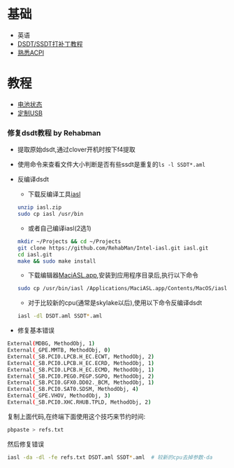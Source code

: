 # 基础
- 英语
- [DSDT/SSDT打补丁教程](https://www.tonymacx86.com/threads/guide-patching-laptop-dsdt-ssdts.152573/)
- [熟悉ACPI](https://www.acpica.org/documentation)
# 教程
- [电池状态](https://www.tonymacx86.com/threads/guide-how-to-patch-dsdt-for-working-battery-status.116102/)
- [定制USB](https://www.tonymacx86.com/threads/guide-creating-a-custom-ssdt-for-usbinjectall-kext.211311/)


### 修复dsdt教程 by Rehabman

- 提取原始dsdt,通过clover开机时按下f4提取
- 使用命令来查看文件大小判断是否有些ssdt是重复的` ls -l SSDT*.aml `
- 反编译dsdt
  - 下载反编译工具[iasl](https://bitbucket.org/RehabMan/acpica/downloads/)
  ```bash
  unzip iasl.zip
  sudo cp iasl /usr/bin
  ```
  
  - 或者自己编译iasl(2选1)
  ```bash
  mkdir ~/Projects && cd ~/Projects
  git clone https://github.com/RehabMan/Intel-iasl.git iasl.git
  cd iasl.git
  make && sudo make install
  ```
  
  - 下载编辑器[MaciASL.app](https://bitbucket.org/RehabMan/os-x-maciasl-patchmatic/downloads/),安装到应用程序目录后,执行以下命令
  ```bash
  sudo cp /usr/bin/iasl /Applications/MaciASL.app/Contents/MacOS/iasl62
  ```
  
  - 对于比较新的cpu(通常是skylake以后),使用以下命令反编译dsdt
  ```bash
  iasl -dl DSDT.aml SSDT*.aml
  ```
  
- 修复基本错误

```bash
External(MDBG, MethodObj, 1)
External(_GPE.MMTB, MethodObj, 0)
External(_SB.PCI0.LPCB.H_EC.ECWT, MethodObj, 2)
External(_SB.PCI0.LPCB.H_EC.ECRD, MethodObj, 1)
External(_SB.PCI0.LPCB.H_EC.ECMD, MethodObj, 1)
External(_SB.PCI0.PEG0.PEGP.SGPO, MethodObj, 2)
External(_SB.PCI0.GFX0.DD02._BCM, MethodObj, 1)
External(_SB.PCI0.SAT0.SDSM, MethodObj, 4)
External(_GPE.VHOV, MethodObj, 3)
External(_SB.PCI0.XHC.RHUB.TPLD, MethodObj, 2)
```
复制上面代码,在终端下面使用这个技巧来节约时间:
```bash
pbpaste > refs.txt
```
然后修复错误
```bash
iasl -da -dl -fe refs.txt DSDT.aml SSDT*.aml  # 较新的cpu去掉参数-da
```
